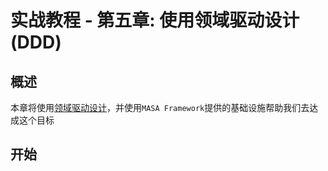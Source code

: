 # 实战教程 - 第五章: 使用领域驱动设计 (DDD)

## 概述

本章将使用[领域驱动设计](/framework/building-blocks/ddd/overview)，并使用`MASA Framework`提供的基础设施帮助我们去达成这个目标

## 开始

